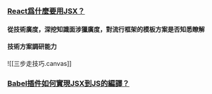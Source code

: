 ### [React爲什麼要用JSX？](obsidian://open?vault=cclois's%20vault&file=%E7%88%B2%E4%BB%80%E9%BA%BCReact%E4%BD%BF%E7%94%A8JSX)

#### 從技術廣度，深挖知識面涉獵廣度，對流行框架的模板方案是否知悉瞭解

#### 技術方案調研能力

![[三步走技巧.canvas]]
### [Babel插件如何實現JSX到JS的編譯？](Babel插件如何實現JSX到JS的編譯？.md)
